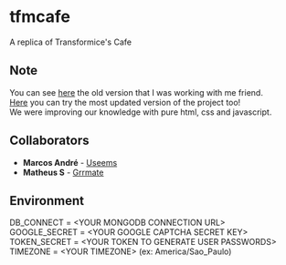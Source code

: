 # tfmcafe
A replica of Transformice's Cafe

## Note
You can see [here](https://github.com/grrmate/cafe) the old version that I was working with me friend.\
[Here](https://cafe-web.herokuapp.com) you can try the most updated version of the project too!\
We were improving our knowledge with pure html, css and javascript.

## Collaborators
* **Marcos André** - [Useems](https://github.com/Useems)
* **Matheus S** - [Grrmate](https://github.com/grrmate)

## Environment
DB_CONNECT = \<YOUR MONGODB CONNECTION URL>\
GOOGLE_SECRET = \<YOUR GOOGLE CAPTCHA SECRET KEY>\
TOKEN_SECRET = \<YOUR TOKEN TO GENERATE USER PASSWORDS>\
TIMEZONE = \<YOUR TIMEZONE> (ex: America/Sao_Paulo)
